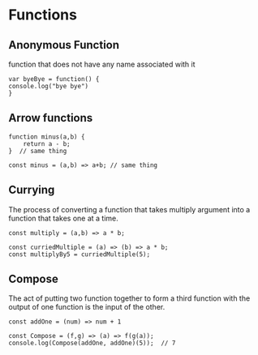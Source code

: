 # Functions

## Anonymous Function
function that does not have any name associated with it

    var byeBye = function() {
    console.log("bye bye")
    }

## Arrow functions

    function minus(a,b) {
        return a - b;
    }  // same thing

    const minus = (a,b) => a+b; // same thing


## Currying
The process of converting a function that takes multiply argument into a function that takes one at a time.

    const multiply = (a,b) => a * b;
    
    const curriedMultiple = (a) => (b) => a * b;
    const multiplyBy5 = curriedMultiple(5);

## Compose
The act of putting two function together to form a third function with the output of one function is the input of the other.
    
    const addOne = (num) => num + 1

    const Compose = (f,g) => (a) => f(g(a));
    console.log(Compose(addOne, addOne)(5));  // 7